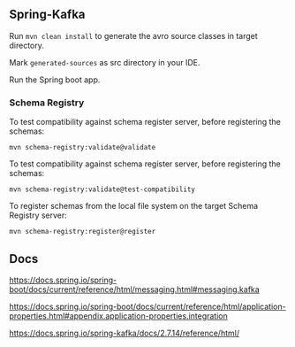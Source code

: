 ## Spring-Kafka

Run `mvn clean install` to generate the avro source classes in target directory.

Mark `generated-sources` as src directory in your IDE.

Run the Spring boot app.

### Schema Registry

To test compatibility against schema register server, before registering the schemas:

`mvn schema-registry:validate@validate`

To test compatibility against schema register server, before registering the schemas:

`mvn schema-registry:validate@test-compatibility`

To register schemas from the local file system on the target Schema Registry server:

`mvn schema-registry:register@register`

## Docs

<https://docs.spring.io/spring-boot/docs/current/reference/html/messaging.html#messaging.kafka>

<https://docs.spring.io/spring-boot/docs/current/reference/html/application-properties.html#appendix.application-properties.integration>

<https://docs.spring.io/spring-kafka/docs/2.7.14/reference/html/>